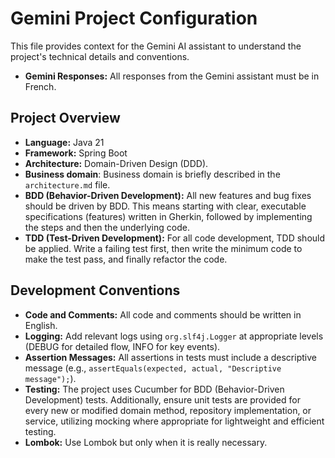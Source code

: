 # Gemini Project Configuration

This file provides context for the Gemini AI assistant to understand the project's technical details and conventions.

- **Gemini Responses:** All responses from the Gemini assistant must be in French.

## Project Overview

- **Language:** Java 21
- **Framework:** Spring Boot
- **Architecture:** Domain-Driven Design (DDD).
- **Business domain**: Business domain is briefly described in the `architecture.md` file.
- **BDD (Behavior-Driven Development):** All new features and bug fixes should be driven by BDD. This means starting
  with clear, executable specifications (features) written in Gherkin, followed by implementing the steps and then the
  underlying code.
- **TDD (Test-Driven Development):** For all code development, TDD should be applied. Write a failing test first, then
  write the minimum code to make the test pass, and finally refactor the code.

## Development Conventions

- **Code and Comments:** All code and comments should be written in English.
- **Logging:** Add relevant logs using `org.slf4j.Logger` at appropriate levels (DEBUG for detailed flow, INFO for key
  events).
- **Assertion Messages:** All assertions in tests must include a descriptive message (e.g.,
  `assertEquals(expected, actual, "Descriptive message");`).
- **Testing:** The project uses Cucumber for BDD (Behavior-Driven Development) tests. Additionally, ensure unit tests
  are provided for every new or modified domain method, repository implementation, or service, utilizing mocking where
  appropriate for lightweight and efficient testing.
- **Lombok:** Use Lombok but only when it is really necessary.
